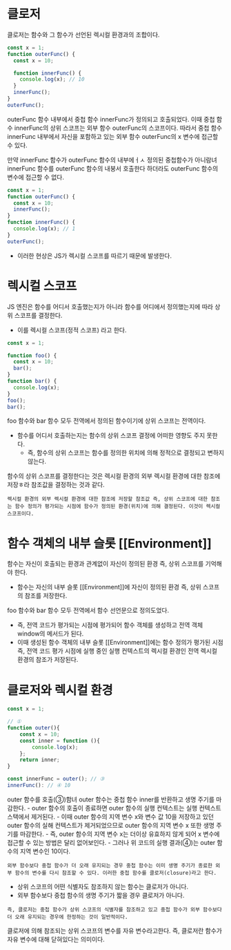 # 클로저

클로저는 함수와 그 함수가 선언된 렉시컬 환경과의 조합이다.

```js
const x = 1;
function outerFunc() {
  const x = 10;

  function innerFunc() {
    console.log(x); // 10
  }
  innerFunc();
}
outerFunc();
```

outerFunc 함수 내부에서 중첩 함수 innerFunc가 정의되고 호출되었다.
이때 중첩 함수 innerFunc의 상위 스코프는 외부 함수 outerFunc의 스코프이다.
따라서 중첩 함수 innerFunc 내부에서 자신을 포함하고 있는 외부 함수 outerFunc의 x 변수에 접근할 수 있다.

만약 innerFunc 함수가 outerFunc 함수의 내부에ㅓㅅ 정의된 중첩함수가 아니람녀 innerFunc 함수를 outerFunc 함수의 내붕서 호출한다 하더라도 outerFunc 함수의 변수에 접근할 수 없다.

```js
const x = 1;
function outerFunc() {
  const x = 10;
  innerFunc();
}
function innerFunc() {
  console.log(x); // 1
}
outerFunc();
```

- 이러한 현상은 JS가 렉시컬 스코프를 따르기 때문에 발생한다.

# 렉시컬 스코프

JS 엔진은 함수를 어디서 호출했는지가 아니라 함수를 어디에서 정의했는지에 따라 상위 스코프를 결정한다.

- 이를 렉시컬 스코프(정적 스코프) 라고 한다.

```js
const x = 1;

function foo() {
  const x = 10;
  bar();
}
function bar() {
  console.log(x);
}
foo();
bar();
```

foo 함수와 bar 함수 모두 전역에서 정의된 함수이기에 상위 스코프는 전역이다.

- 함수를 어디서 호출하는지는 함수의 상위 스코프 결정에 어떠한 영향도 주지 못한다.
  - 즉, 함수의 상위 스코프는 함수를 정의한 위치에 의해 정적으로 결정되고 변하지 않는다.

함수의 상위 스코프를 결정한다는 것은 렉시컬 환경의 외부 렉시컬 환경에 대한 참조에 저장ㅎ라 참조값을 결정하는 것과 같다.

`렉시컬 환경의 외부 렉시컬 환경에 대한 참조에 저장할 참조값 즉, 상위 스코프에 대한 참조는 함수 정의가 평가되는 시점에 함수가 정의된 환경(위치)에 의해 결정된다. 이것이 렉시컬 스코프이다.`

# 함수 객체의 내부 슬롯 [[Environment]]

함수는 자신이 호출되는 환경과 관계없이 자신이 정의된 환경 즉, 상위 스코프를 기억해야 한다.

- 함수는 자신의 내부 슬롯 [[Environment]]에 자신이 정의된 환경 즉, 상위 스코프의 참조를 저장한다.

foo 함수와 bar 함수 모두 전역에서 함수 선언문으로 정의도었다.

- 즉, 전역 코드가 평가되는 시점에 평가되어 함수 객체를 생성하고 전역 객체 window의 메서드가 된다.
- 이때 생성된 함수 객체의 내부 슬롯 [[Environment]]에는 함수 정의가 평가된 시점 즉, 전역 코드 평가 시점에 실행 중인 실행 컨텍스트의 렉시컬 환경인 전역 렉시컬 환경의 참조가 저장된다.

# 클로저와 렉시컬 환경

```js
const x = 1;

// ①
function outer(){
    const x = 10;
    const inner = function (){
        console.log(x);
    };
    return inner;
}

const innerFunc = outer(); // ③
innerFunc(): // ④ 10
```

outer 함수를 호출(③)함녀 outer 함수는 중첩 함수 inner를 반환하고 생명 주기를 마감한다. - outer 함수의 호출이 종료하면 outer 함수의 실행 컨텍스트는 실행 컨텍스트 스택에서 제거된다. - 이때 outer 함수의 지역 변수 x와 변수 값 10을 저장하고 있던 outer 함수의 실해 컨텍스트가 제거되었으므로 outer 함수의 지역 변수 x 또한 생명 주기를 마감한다. - 즉, outer 함수의 지역 변수 x는 더이상 유효하지 않게 되어 x 변수에 접근할 수 있는 방법은 달리 없어보인다. - 그러나 위 코드의 실행 결과(④)는 outer 함수의 지역 변수인 10이다.

`외부 함수보다 중첩 함수가 더 오래 유지되는 경우 중첩 함수는 이미 생명 주기가 종료한 외부 함수의 변수를 다시 참조할 수 있다. 이러한 중첩 함수를 클로저(closure)라고 한다.`

- 상위 스코프의 어떤 식별자도 참조하지 않는 함수는 클로저가 아니다.
- 외부 함수보다 중첩 함수의 생명 주기가 짧을 경우 클로저가 아니다.

`즉, 클로저는 중첩 함수가 상위 스코프의 식별자를 참조하고 있고 중첩 함수가 외부 함수보다 더 오래 유지되는 경우에 한정하는 것이 일반적이다.`

클로저에 의해 참조되는 상위 스코프의 변수를 자유 변수라고한다.
즉, 클로저란 함수가 자유 변수에 대해 닫혀있다는 의미이다.
